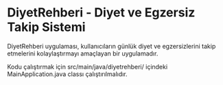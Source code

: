 # DiyetRehberi - Diyet ve Egzersiz Takip Sistemi
DiyetRehberi uygulaması, kullanıcıların günlük diyet ve egzersizlerini takip etmelerini kolaylaştırmayı amaçlayan bir uygulamadır.

Kodu çalıştırmak için src/main/java/diyetrehberi/ içindeki MainApplication.java classı çalıştırılmalıdır.